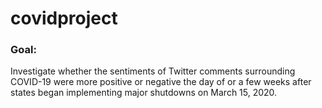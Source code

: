 # covidproject
### Goal: 
Investigate whether the sentiments of Twitter comments surrounding COVID-19 were more positive or negative the day of or a few weeks after states began implementing major shutdowns on March 15, 2020. 

